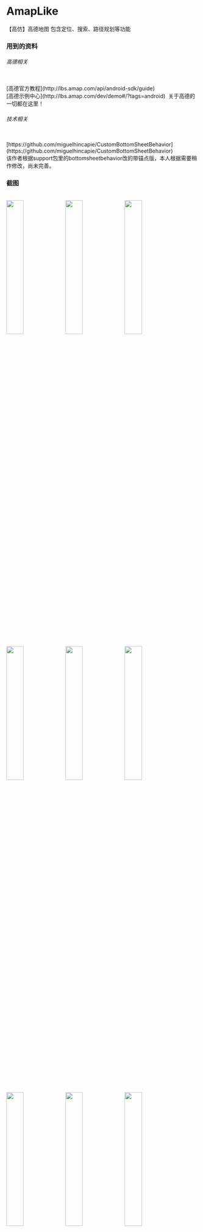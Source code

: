# AmapLike
【高仿】高德地图 包含定位、搜索、路径规划等功能

### 用到的资料

###### 高德相关
<br>
[高德官方教程](http://lbs.amap.com/api/android-sdk/guide)
<br>
[高德示例中心](http://lbs.amap.com/dev/demo#/?tags=android)  关于高德的一切都在这里！
<br>

###### 技术相关
<br>
[https://github.com/miguelhincapie/CustomBottomSheetBehavior](https://github.com/miguelhincapie/CustomBottomSheetBehavior)<br>
该作者根据support包里的bottomsheetbehavior改的带锚点版，本人根据需要稍作修改，尚未完善。

### 截图
<br>
<img src="https://github.com/OrangeHao/AmapLike/blob/master/screenshot/1.jpg"  height="30%" width="30%" >
<img src="https://github.com/OrangeHao/AmapLike/blob/master/screenshot/2.jpg"  height="30%" width="30%" >
<img src="https://github.com/OrangeHao/AmapLike/blob/master/screenshot/3.jpg"  height="30%" width="30%" >
<br>
<img src="https://github.com/OrangeHao/AmapLike/blob/master/screenshot/4.jpg"  height="30%" width="30%" >
<img src="https://github.com/OrangeHao/AmapLike/blob/master/screenshot/5.jpg"  height="30%" width="30%" >
<img src="https://github.com/OrangeHao/AmapLike/blob/master/screenshot/6.jpg"  height="30%" width="30%" >
<br>
<img src="https://github.com/OrangeHao/AmapLike/blob/master/screenshot/7.jpg"  height="30%" width="30%" >
<img src="https://github.com/OrangeHao/AmapLike/blob/master/screenshot/8.jpg"  height="30%" width="30%" >
<img src="https://github.com/OrangeHao/AmapLike/blob/master/screenshot/9.jpg"  height="30%" width="30%" >
<br>
<img src="https://github.com/OrangeHao/AmapLike/blob/master/screenshot/10.jpg"  height="30%" width="30%" >
<img src="https://github.com/OrangeHao/AmapLike/blob/master/screenshot/11.jpg"  height="30%" width="30%" >

### How to use 
<br>
Copy the code or Add it as a module

